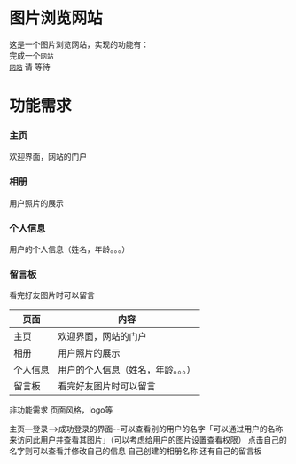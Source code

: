 图片浏览网站
============
这是一个图片浏览网站，实现的功能有：<BR/>
完成一个`网站`<br/>
[`网站`](www.somewhere.com "无效网站")
请
等待

# 功能需求
### 主页   
  欢迎界面，网站的门户
### 相册  
  用户照片的展示
### 个人信息   
  用户的个人信息（姓名，年龄。。。）
### 留言板  
  看完好友图片时可以留言


|页面|内容|
|-----|-----|
|主页|欢迎界面，网站的门户|
|相册|用户照片的展示|
|个人信息|用户的个人信息（姓名，年龄。。。）|
|留言板|看完好友图片时可以留言|

非功能需求
页面风格，logo等

主页—登录-->成功登录的界面--可以查看别的用户的名字「可以通过用户的名称来访问此用户并查看其图片」（可以考虑给用户的图片设置查看权限）   点击自己的名字则可以查看并修改自己的信息    自己创建的相册名称     还有自己的留言板
